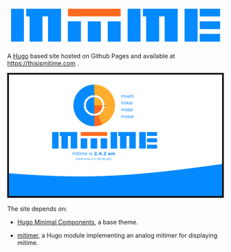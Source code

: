 ![mitime logo](/assets/img/logo.png)

A [Hugo](https://gohugo.io/) based site hosted on Github Pages and available at https://thisismitime.com .

![tiismitime.com screenshot](/assets/img/home-desktop-with-border.png)

The site depends on:

  - [Hugo Minimal Components](https://github.com/ajs17/hugo-min-components), a base theme.
  
  - [mitimer](https://github.com/ajs17/mitimer), a Hugo module implementing an analog mitimer for displaying mitime.


